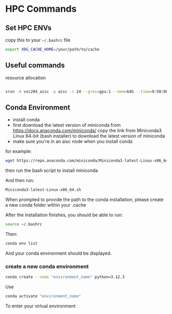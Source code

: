 # HPC Commands


## Set HPC ENVs

copy this to your `~/.bashrc` file
    
```bash
export XDG_CACHE_HOME=/your/path/to/cache
```

## Useful commands


resource allocation
    
```bash

srun -A vxc204_aisc -p aisc -c 24 --gres=gpu:1 --mem=64G --time=9:50:00 --pty bash

```


## Conda Environment

* install conda
* first download the latest version of miniconda from  https://docs.anaconda.com/miniconda/
copy the link from Miniconda3 Linux 64-bit (bash installer) to download the latest version of miniconda
* make sure you're in an aisc node when you install conda

for example:
```bash
wget https://repo.anaconda.com/miniconda/Miniconda3-latest-Linux-x86_64.sh
```

then run the bash script to install miniconda

And then run:

```bash
Miniconda3-latest-Linux-x86_64.sh
```
When prompted to provide the path to the conda installation, please create a new conda folder within your .cache

After the installation finishes, you should be able to run:
```bash
source ~/.bashrc
```
Then:
```bash
conda env list
```
And your conda environment should be displayed.


### create a new conda environment

```bash
conda create --name "environment_name" python=3.12.3
```
Use
```bash
conda activate "environment_name"
```
To enter your virtual environment
